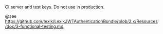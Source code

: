 CI server and test keys. Do not use in production.

@see https://github.com/lexik/LexikJWTAuthenticationBundle/blob/2.x/Resources/doc/3-functional-testing.md